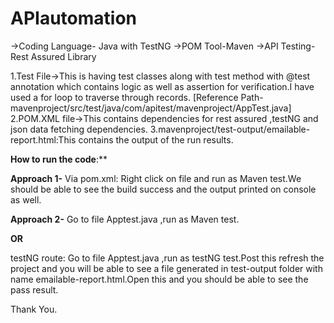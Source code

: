 # APIautomation
->Coding Language- Java with TestNG
->POM Tool-Maven
->API Testing-Rest Assured Library

1.Test File->This is having test classes along with test method with @test annotation which contains logic as well as assertion for verification.I have used a for loop to traverse through records.
[Reference Path-mavenproject/src/test/java/com/apitest/mavenproject/AppTest.java]
2.POM.XML file->This contains dependencies for rest assured ,testNG and json data fetching dependencies.
3.mavenproject/test-output/emailable-report.html:This contains the output of the run results.

**How to run the code**:**

**Approach 1-**
Via pom.xml: Right click on file and run as Maven test.We should be able to see the build success and the output printed on console as well.

**Approach 2-**
Go to file Apptest.java ,run as Maven test.

**OR**

testNG route: Go to file Apptest.java ,run as testNG test.Post this refresh the project and you will be able to see a file generated in test-output folder with name emailable-report.html.Open this and you should be able to see the pass result.

Thank You.

